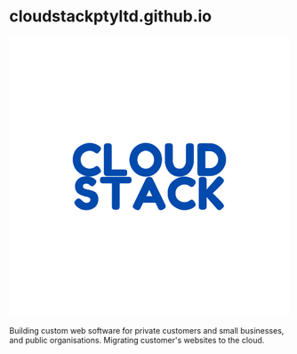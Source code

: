 # cloudstackptyltd.github.io

<img src="/assets/1.svg" alt="Logo" />

Building custom web software for private customers and small businesses, and public organisations. Migrating customer's websites to the cloud.  
